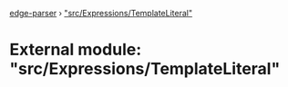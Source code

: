 [edge-parser](../README.md) › ["src/Expressions/TemplateLiteral"](_src_expressions_templateliteral_.md)

# External module: "src/Expressions/TemplateLiteral"


